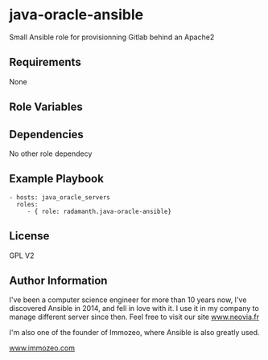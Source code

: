 java-oracle-ansible
=========

Small Ansible role  for provisionning Gitlab behind an Apache2 

Requirements
------------

None 

Role Variables
--------------


Dependencies
------------

No other role dependecy

Example Playbook
----------------


    - hosts: java_oracle_servers
      roles:
         - { role: radamanth.java-oracle-ansible}

License
-------

GPL V2

Author Information
------------------
I've been a computer science engineer for more than 10 years now, I've discovered Ansible in 2014, and fell in love with it.
I use it in my company to manage different server since then. 
Feel free to visit our site www.neovia.fr 

I'm also one of the founder of Immozeo, where Ansible is also greatly used.

www.immozeo.com

